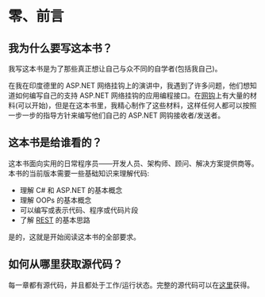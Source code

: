 # 零、前言

## 我为什么要写这本书？

我写这本书是为了那些真正想让自己与众不同的自学者(包括我自己)。

在我在印度德里的 ASP.NET 网络挂钩上的演讲中，我遇到了许多问题，他们想知道如何编写自己的支持 ASP.NET 网络挂钩的应用编程接口。在[网钩](https://docs.asp.net/projects/webhooks/en/latest/)上有大量的材料(可以开始)，但是在这本书里，我精心制作了这些材料，这样任何人都可以按照一步一步的指导方针来编写他们自己的 ASP.NET 网钩接收者/发送者。

## 这本书是给谁看的？

这本书面向实用的日常程序员——开发人员、架构师、顾问、解决方案提供商等。本书的当前版本需要一些基础知识来理解代码:

*   理解 C# 和 ASP.NET 的基本概念
*   理解 OOPs 的基本概念
*   可以编写或表示代码、程序或代码片段
*   了解 [REST](https://en.wikipedia.org/wiki/Representational_state_transfer) 的基本思路

是的，这就是开始阅读这本书的全部要求。

## 如何从哪里获取源代码？

每一章都有源代码，并且都处于工作/运行状态。完整的源代码可以在[这里](https://bitbucket.org/syncfusiontech/asp.net-webhooks-succinctly)获得。